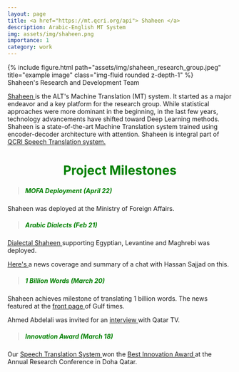 ```yaml
---
layout: page
title: <a href="https://mt.qcri.org/api"> Shaheen </a>
description: Arabic-English MT System  
img: assets/img/shaheen.png
importance: 1
category: work
---
```


<div class="row">
    <div class="col-sm mt-3 mt-md-0">
        {% include figure.html path="assets/img/shaheen_research_group.jpeg" title="example image" class="img-fluid rounded z-depth-1" %}
    </div>
</div>
<div class="caption">
    Shaheen's Research and Development Team
</div>


<a href="https://mt.qcri.org/api"> Shaheen </a> is the ALT's Machine Translation (MT) system. It started as a major endeavor and a key platform for the research group. While statistical approaches were more dominant in the beginning, in the last few years, technology advancements have shifted toward Deep Learning methods. Shaheen is a state-of-the-art Machine Translation system trained using encoder-decoder architecture with attention. Shaheen is integral part of <a href="https://https://st.qcri.org/"> QCRI Speech Translation system. </a> 


<center> <h1 style="color: green">Project Milestones</h1> </center>

> <h5 style="color: green"> MOFA Deployment (April 22) </h5>

Shaheen was deployed at the Ministry of Foreign Affairs.


> <h5 style="color: green"> Arabic Dialects (Feb 21) </h5>

<a href="https://mt.qcri.org/demos/dialect/"> Dialectal Shaheen </a> supporting Egyptian, Levantine and Maghrebi was deployed. 

<a href="https://www.hbku.edu.qa/en/news/shaheen-pioneers-dialectal"> Here's </a> a news coverage and summary of a chat with Hassan Sajjad on this.


> <h5 style="color: green"> 1 Billion Words (March 20) </h5>

Shaheen achieves milestone of translating 1 billion words. The news featured at the <a href="https://img.gulf-times.com/Content/PDF/Dailynewspaper/Main2021_2_27875624.PDF"> front page </a> of Gulf times. 

Ahmed Abdelali was invited for an <a href="https://www.youtube.com/watch?v=hKSnHdAHlmg"> interview </a> with Qatar TV. 


> <h5 style="color: green"> Innovation Award (March 18) </h5>

Our <a href="https://st.qcri.org/demos/livetranslation/"> Speech Translation System </a> won the <a href="https://alt.qcri.org/~ndurrani/pubs/arcAward.png"> Best Innovation Award </a> at the Annual Research Conference in Doha Qatar.

